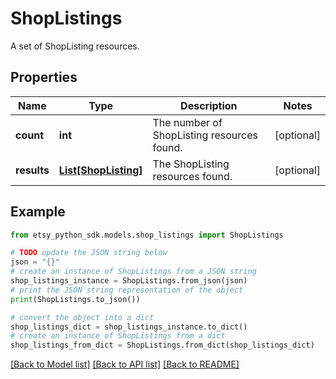 # ShopListings

A set of ShopListing resources.

## Properties

Name | Type | Description | Notes
------------ | ------------- | ------------- | -------------
**count** | **int** | The number of ShopListing resources found. | [optional] 
**results** | [**List[ShopListing]**](ShopListing.md) | The ShopListing resources found. | [optional] 

## Example

```python
from etsy_python_sdk.models.shop_listings import ShopListings

# TODO update the JSON string below
json = "{}"
# create an instance of ShopListings from a JSON string
shop_listings_instance = ShopListings.from_json(json)
# print the JSON string representation of the object
print(ShopListings.to_json())

# convert the object into a dict
shop_listings_dict = shop_listings_instance.to_dict()
# create an instance of ShopListings from a dict
shop_listings_from_dict = ShopListings.from_dict(shop_listings_dict)
```
[[Back to Model list]](../README.md#documentation-for-models) [[Back to API list]](../README.md#documentation-for-api-endpoints) [[Back to README]](../README.md)


